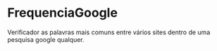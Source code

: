 # FrequenciaGoogle
Verificador as palavras mais comuns entre vários sites dentro de uma pesquisa google qualquer.
